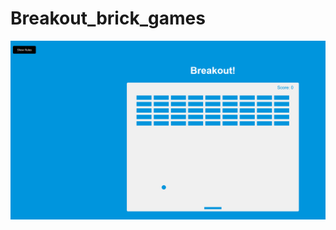 # Breakout_brick_games

<img  width="600" src="https://github.com/Divyathali/breakout_brick_games/blob/main/images/braekoutgames.png"/>
